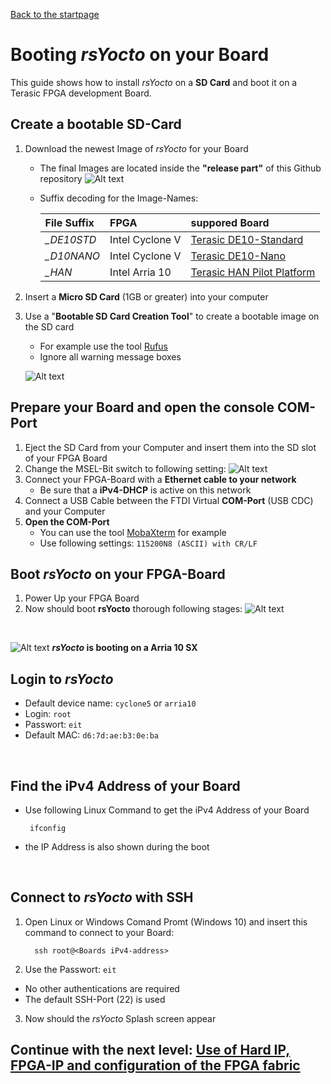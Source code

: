  [Back to the startpage](https://github.com/robseb/rsyocto)
 
# Booting *rsYocto* on your Board
This guide shows how to install *rsYocto* on a **SD Card** and boot it on a Terasic FPGA development Board. 

## Create a bootable SD-Card 
1. Download the newest Image of *rsYocto* for your Board
    + The final Images are located inside the **"release part"** of this Github repository 
       ![Alt text](releasepart.png?raw=true "relase part")
    
    + Suffix decoding for the Image-Names:
    
      | File Suffix | FPGA | suppored Board
      |:--|:--|:--|
      | *_DE10STD* | Intel Cyclone V | [Terasic DE10-Standard](https://www.terasic.com.tw/cgi-bin/page/archive.pl?Language=English&CategoryNo=167&No=1081)
      | *_D10NANO* | Intel Cyclone V | [Terasic DE10-Nano](https://www.terasic.com.tw/cgi-bin/page/archive.pl?Language=English&CategoryNo=167&No=1046)
      | *_HAN* | Intel Arria 10 | [Terasic HAN Pilot Platform](https://www.terasic.com.tw/cgi-bin/page/archive.pl?Language=English&CategoryNo=228&No=1133)
 2. Insert a **Micro SD Card** (1GB or greater) into your computer  
 3. Use a "**Bootable SD Card Creation Tool**" to create a bootable image on the SD card
    + For example use the tool [Rufus](https://rufus.ie/) 
    + Ignore all warning message boxes
    
    ![Alt text](rufusSDbuilf.png?raw=true "rufus")
    
  ## Prepare your Board and open the console COM-Port
  1. Eject the SD Card from your Computer and insert them into the SD slot of your FPGA Board
  2. Change the MSEL-Bit switch to following setting: 
   ![Alt text](requiredMSEL.jpg?raw=true "Required MSEL-Bit Switch Selection")
  3. Connect your FPGA-Board with a **Ethernet cable to your network**
     + Be sure that a **iPv4-DHCP** is active on this network 
  4. Connect a USB Cable between the FTDI Virtual **COM-Port** (USB CDC) and your Computer
  5. **Open the COM-Port**
     + You can use the tool [MobaXterm](https://mobaxterm.mobatek.net/) for example
     + Use following settings: `115200N8 (ASCII) with CR/LF`
    
## Boot *rsYocto* on your FPGA-Board
  1. Power Up your FPGA Board
  2. Now should boot **rsYocto** thorough following stages:
     ![Alt text](BootingStep.jpg?raw=true "Boot steps of rsYocto")
     
   <br>
   
   
   ![Alt text](rsYoctoArria10BootLog.gif?raw=true "rufus")
   ***rsYocto* is booting on a Arria 10 SX**
  
  
## Login to *rsYocto*
* Default device name: `cyclone5` or `arria10` 
* Login: `root`
* Passwort:  `eit`
* Default MAC: `d6:7d:ae:b3:0e:ba`
 <br>
 
 ## Find the iPv4 Address of your Board
 * Use following Linux Command to get the iPv4 Address of your Board
     ````shell
      ifconfig
     ```` 
 * the IP Address is also shown during the boot
 <br> 
 
## Connect to *rsYocto* with SSH
1. Open Linux or Windows Comand Promt (Windows 10) and insert this command to connect to your Board: 
    ```
      ssh root@<Boards iPv4-address>
    ```
2. Use the Passwort: `eit`
  * No other authentications are required
  * The default SSH-Port (22) is used 
3. Now should the *rsYocto* Splash screen appear

 ## Continue with the next level: [Use of Hard IP, FPGA-IP and configuration of the FPGA fabric](2_FPGA_HARDIP.md)
